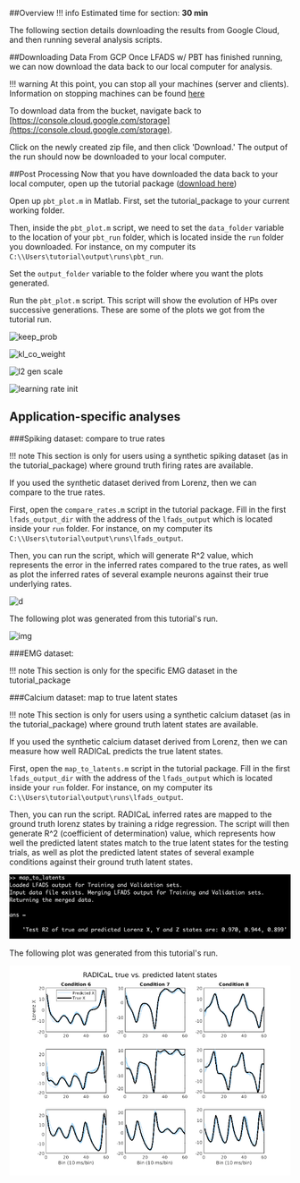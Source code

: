##Overview
!!! info
    Estimated time for section: **30 min**

The following section details downloading the results from Google Cloud, and then running several analysis scripts.

##Downloading Data From GCP
Once LFADS w/ PBT has finished running, we can now download the data back to our local computer for analysis.

!!! warning
    At this point, you can stop all your machines (server and clients). Information on stopping machines can be found [here](https://snel-repo.github.io/autolfads/setupAddInfo/#stopping-starting-vms) 

To download data from the bucket, navigate back to [https://console.cloud.google.com/storage](https://console.cloud.google.com/storage).

Click on the newly created zip file, and then click 'Download.' The output of the run should now be downloaded to your local computer.

##Post Processing 
Now that you have downloaded the data back to your local computer, open up the tutorial package ([download here](files/tutorial_package.zip))

Open up `pbt_plot.m` in Matlab. First, set the tutorial_package to your current working folder. 

Then, inside the `pbt_plot.m` script, we need to set the `data_folder` variable to the location of your `pbt_run` folder, which is located inside the `run` folder you downloaded. For instance, on my computer its `C:\\Users\tutorial\output\runs\pbt_run`.

Set the `output_folder` variable to the folder where you want the plots generated. 

Run the `pbt_plot.m` script. This script will show the evolution of HPs over successive generations. These are some of the plots we got from the tutorial run. 

![keep_prob](img/keep_prob.png)

![kl_co_weight](img/kl_ic_weight.png)

![l2 gen scale](img/l2_gen_scale.png)

![learning rate init](img/learning_rate_init.png)

## Application-specific analyses

###Spiking dataset: compare to true rates

!!! note
    This section is only for users using a synthetic spiking dataset (as in the tutorial_package) where ground truth firing rates are available. 

If you used the synthetic dataset derived from Lorenz, then we can compare to the true rates.

First, open the `compare_rates.m` script in the tutorial package. Fill in the first `lfads_output_dir` with the address of the `lfads_output` which is located inside your `run` folder. For instance, on my computer its `C:\\Users\tutorial\output\runs\lfads_output`.

Then, you can run the script, which will generate R^2 value, which represents the error in the inferred rates compared to the true rates, as well as plot the inferred rates of several example neurons against their true underlying rates.

![d](img/r2_output.PNG)

The following plot was generated from this tutorial's run.

![img](img/compare_rates_output.PNG)

###EMG dataset:

!!! note
    This section is only for the specific EMG dataset in the tutorial_package 

###Calcium dataset: map to true latent states

!!! note
    This section is only for users using a synthetic calcium dataset (as in the tutorial_package) where ground truth latent states are available. 

If you used the synthetic calcium dataset derived from Lorenz, then we can measure how well RADICaL predicts the true latent states.

First, open the `map_to_latents.m` script in the tutorial package. Fill in the first `lfads_output_dir` with the address of the `lfads_output` which is located inside your `run` folder. For instance, on my computer its `C:\\Users\tutorial\output\runs\lfads_output`.

Then, you can run the script. RADICaL inferred rates are mapped to the ground truth lorenz states by training a ridge regression. The script will then generate R^2 (coefficient of determination) value, which represents how well the predicted latent states match to the true latent states for the testing trials, as well as plot the predicted latent states of several example conditions against their ground truth latent states.

![d](img/cal_r2_output.PNG)

The following plot was generated from this tutorial's run.

![img](img/compare_latents.PNG) 
